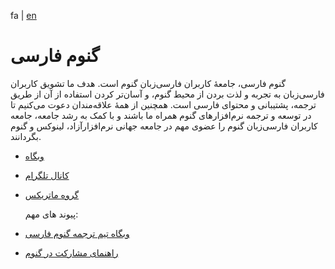 fa | [en](./README.en.md)

# گنوم فارسی
گنوم فارسی، جامعهٔ کاربران فارسی‌زبان گنوم است. هدف ما تشویق کاربران فارسی‌زبان به تجربه و لذت بردن از محیط گنوم، و آسان‌تر کردن استفاده از آن از طریق ترجمه، پشتیبانی و محتوای فارسی است. همچنین از همهٔ علاقه‌مندان دعوت می‌کنیم تا در توسعه و ترجمه نرم‌افزارهای گنوم همراه ما باشند و با کمک به رشد جامعه، جامعه کاربران فارسی‌زبان گنوم را عضوی مهم در جامعه‌ جهانی نرم‌افزارآزاد، لینوکس و گنوم بگردانند.

- [وبگاه](https://fa.gnome.org)
- [کانال تلگرام](https://gnome_fa.t.me)
- [گروه ماتریکس](https://matrix.to/#/%23gnome-fa:gnome.org)

  پیوند های مهم:
- [وبگاه تیم ترجمه گنوم فارسی](https://l10n.gnome.org/teams/fa/)
- [راهنمای مشارکت در گنوم](https://fa.gnome.org/contribute/)
